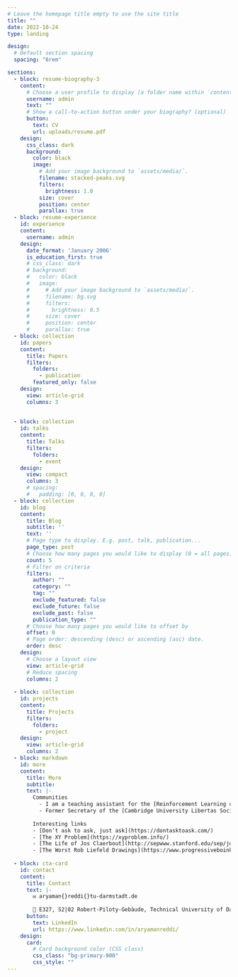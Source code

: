 ```yaml
---
# Leave the homepage title empty to use the site title
title: ""
date: 2022-10-24
type: landing

design:
  # Default section spacing
  spacing: "6rem"

sections:
  - block: resume-biography-3
    content:
      # Choose a user profile to display (a folder name within `content/authors/`)
      username: admin
      text: ""
      # Show a call-to-action button under your biography? (optional)
      button:
        text: CV
        url: uploads/resume.pdf
    design:
      css_class: dark
      background:
        color: black
        image:
          # Add your image background to `assets/media/`.
          filename: stacked-peaks.svg
          filters:
            brightness: 1.0
          size: cover
          position: center
          parallax: true
  - block: resume-experience
    id: experience
    content:
      username: admin
    design:
      date_format: 'January 2006'
      is_education_first: true
      # css_class: dark
      # background:
      #   color: black
      #   image:
      #     # Add your image background to `assets/media/`.
      #     filename: bg.svg
      #     filters:
      #       brightness: 0.5
      #     size: cover
      #     position: center
      #     parallax: true
  - block: collection
    id: papers
    content:
      title: Papers
      filters:
        folders:
          - publication
        featured_only: false
    design:
      view: article-grid
      columns: 3
      
      
  - block: collection
    id: talks
    content:
      title: Talks
      filters:
        folders:
          - event
    design:
      view: compact
      columns: 3
      # spacing:
      #   padding: [0, 0, 0, 0]
  - block: collection
    id: blog
    content:
      title: Blog
      subtitle: ''
      text: ''
      # Page type to display. E.g. post, talk, publication...
      page_type: post
      # Choose how many pages you would like to display (0 = all pages)
      count: 5
      # Filter on criteria
      filters:
        author: ""
        category: ""
        tag: ""
        exclude_featured: false
        exclude_future: false
        exclude_past: false
        publication_type: ""
      # Choose how many pages you would like to offset by
      offset: 0
      # Page order: descending (desc) or ascending (asc) date.
      order: desc
    design:
      # Choose a layout view
      view: article-grid
      # Reduce spacing
      columns: 2
      
  - block: collection
    id: projects
    content:
      title: Projects
      filters:
        folders:
          - project
    design:
      view: article-grid
      columns: 2
  - block: markdown
    id: more
    content:
      title: More
      subtitle:
      text: |-
        Communities
          - I am a teaching assistant for the [Reinforcement Learning course at TU Darmstadt](https://www.tucan.tu-darmstadt.de/scripts/mgrqispi.dll?APPNAME=CampusNet&PRGNAME=COURSEDETAILS&ARGUMENTS=-N000000000000002,-N000036,-N0,-N383933943100166,-N383933943101167,-N0,-N0,-N0) 🤖
          - Former Secretary of the [Cambridge University Libertas Society](https://www.facebook.com/CambridgeLibertas), Cambridge's first free speech society ✒️
        
        Interesting links
        - [Don’t ask to ask, just ask](https://dontasktoask.com/)
        - [The XY Problem](https://xyproblem.info/)
        - [The Life of Jos Claerbout](http://sepwww.stanford.edu/sep/jon/family/jos/index.html)
        - [The Worst Rob Liefeld Drawings](https://www.progressiveboink.com/2012/4/21/2960508/worst-rob-liefeld-drawings) (the funniest article ever written)
    
  - block: cta-card
    id: contact
    content:
      title: Contact
      text: |-
        ✉️ aryaman{}reddi{}tu-darmstadt.de
        
        📍 E327, S2|02 Robert-Piloty-Gebäude, Technical University of Darmstadt, Darmstadt 64289
      button:
        text: LinkedIn
        url: https://www.linkedin.com/in/aryamanreddi/
    design:
      card:
        # Card background color (CSS class)
        css_class: "bg-primary-900"
        css_style: ""
---
```

